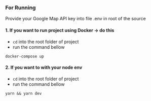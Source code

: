 ### For Running
Provide your Google Map API key into file .env in root of the source
#### 1. If you want to run project using Docker -> do this
- `cd` into the root folder of project
- run the command bellow

```
docker-compose up
```
#### 2. If you want to with your node env
- `cd` into the root folder of project
- run the command bellow
```
yarn && yarn dev
```
